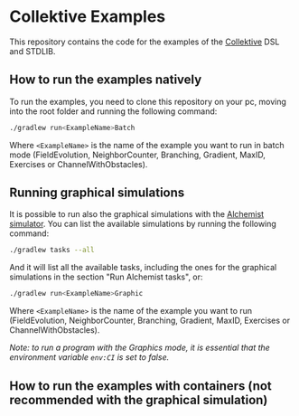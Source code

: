 # Collektive Examples

This repository contains the code for the examples of the [Collektive](https://github.com/Collektive/collektive) DSL and STDLIB.

## How to run the examples natively

To run the examples, you need to clone this repository on your pc, moving into the root folder and running the following command:

```bash
./gradlew run<ExampleName>Batch
```

Where `<ExampleName>` is the name of the example you want to run in batch mode (FieldEvolution, NeighborCounter, Branching, Gradient, MaxID, Exercises or ChannelWithObstacles).

## Running graphical simulations

It is possible to run also the graphical simulations with the [Alchemist simulator](https://alchemistsimulator.github.io).
You can list the available simulations by running the following command:
```bash
./gradlew tasks --all
```
And it will list all the available tasks, including the ones for the graphical simulations in the section "Run Alchemist tasks", or:
```bash
./gradlew run<ExampleName>Graphic
```
Where `<ExampleName>` is the name of the example you want to run (FieldEvolution, NeighborCounter, Branching, Gradient, MaxID, Exercises or ChannelWithObstacles).

*Note: to run a program with the Graphics mode, it is essential that the environment variable `env:CI` is set to false.*

## How to run the examples with containers (not recommended with the graphical simulation)
